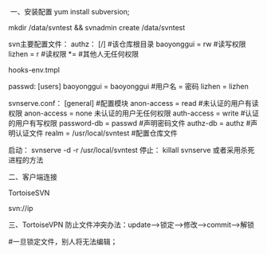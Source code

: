 ​         一、安装配置
yum install subversion;


mkdir /data/svntest && svnadmin create /data/svntest


svn主要配置文件：
authz：
[/]                                 #该仓库根目录
baoyonggui = rw        #读写权限
lizhen = r                    #读权限
*=                                #其他人无任何权限


hooks-env.tmpl


passwd:
[users]
baoyonggui = baoyonggui        #用户名 = 密码
lizhen = lizhen


svnserve.conf：
[general]                                    #配置模块
anon-access = read                    #未认证的用户有读权限        anon-access = none   未认证的用户无任何权限
auth-access = write                    #认证的用户有写权限
password-db = passwd               #声明密码文件
authz-db = authz                         #声明认证文件
realm = /usr/local/svntest           #配置仓库文件


启动：
svnserve -d -r /usr/local/svntest
停止：
killall svnserve  或者采用杀死进程的方法


二、客户端连接


TortoiseSVN


svn://ip




三、TortoiseVPN
防止文件冲突办法：update-->锁定-->修改-->commit-->解锁


\#一旦锁定文件，别人将无法编辑；